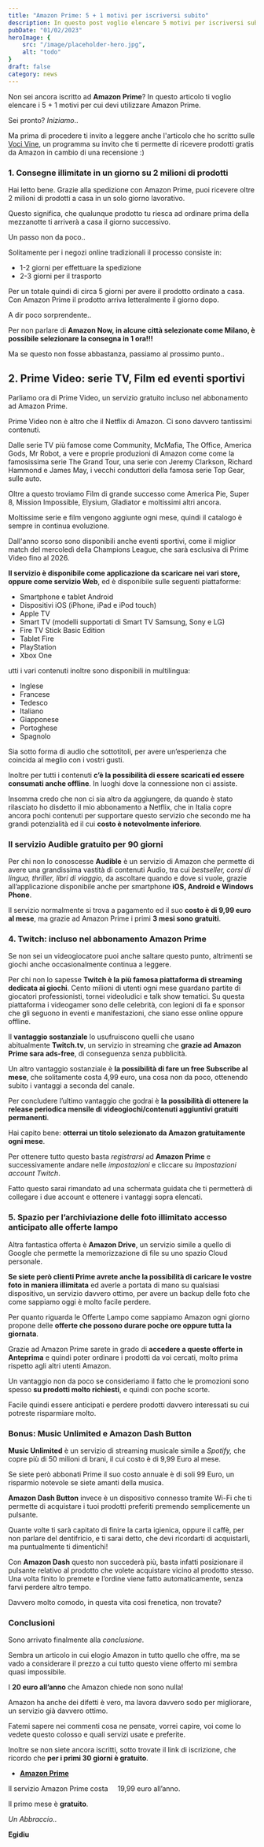 ```yaml
---
title: "Amazon Prime: 5 + 1 motivi per iscriversi subito"
description: In questo post voglio elencare 5 motivi per iscriversi subito ad Amazon Prime
pubDate: "01/02/2023"
heroImage: {
    src: "/image/placeholder-hero.jpg",
    alt: "todo"
}
draft: false
category: news 
---
```

Non sei ancora iscritto ad **Amazon Prime**? In questo articolo ti voglio elencare i 5 + 1 motivi per cui devi utilizzare Amazon Prime. 

Sei pronto? _Iniziamo_..

Ma prima di procedere ti invito a leggere anche l'articolo che ho scritto sulle [Voci Vine](http://localhost:3000/blog/vine-il-programma-per-recensori-top-di-amazon/), un programma su invito che ti permette di ricevere prodotti gratis da Amazon in cambio di una recensione :)

### 1. Consegne illimitate in un giorno su 2 milioni di prodotti

Hai letto bene. Grazie alla spedizione con Amazon Prime, puoi ricevere oltre 2 milioni di prodotti a casa in un solo giorno lavorativo.

Questo significa, che qualunque prodotto tu riesca ad ordinare prima della mezzanotte ti arriverà a casa il giorno successivo.

Un passo non da poco..

Solitamente per i negozi online tradizionali il processo consiste in:
- 1-2 giorni per effettuare la spedizione
- 2-3 giorni per il trasporto

Per un totale quindi di circa 5 giorni per avere il prodotto ordinato a casa. Con Amazon Prime il prodotto arriva letteralmente il giorno dopo.

A dir poco sorprendente..

Per non parlare di **Amazon Now, in alcune città selezionate come Milano, è possibile selezionare la consegna in 1 ora!!!**

Ma se questo non fosse abbastanza, passiamo al prossimo punto..

## 2. Prime Video: serie TV, Film ed eventi sportivi

Parliamo ora di Prime Video, un servizio gratuito incluso nel abbonamento ad Amazon Prime.

Prime Video non è altro che il Netflix di Amazon. Ci sono davvero tantissimi contenuti.

Dalle serie TV più famose come Community, McMafia, The Office, America Gods, Mr Robot, a vere e proprie produzioni di Amazon come come la famosissima serie The Grand Tour, una serie con Jeremy Clarkson, Richard Hammond e James May, i vecchi conduttori della famosa serie Top Gear, sulle auto.

Oltre a questo troviamo Film di grande successo come America Pie, Super 8, Mission Impossible, Elysium, Gladiator e moltissimi altri ancora.

Moltissime serie e film vengono aggiunte ogni mese, quindi il catalogo è sempre in continua evoluzione.

Dall'anno scorso sono disponibili anche eventi sportivi, come il miglior match del mercoledì della Champions League, che sarà esclusiva di Prime Video fino al 2026.

**Il servizio è disponibile come applicazione da scaricare nei vari store, oppure come servizio Web**, ed è disponibile sulle seguenti piattaforme:

- Smartphone e tablet Android
- Dispositivi iOS (iPhone, iPad e iPod touch)
- Apple TV
- Smart TV (modelli supportati di Smart TV Samsung, Sony e LG)
- Fire TV Stick Basic Edition
- Tablet Fire
- PlayStation
- Xbox One

utti i vari contenuti inoltre sono disponibili in multilingua:

- Inglese
- Francese
- Tedesco
- Italiano
- Giapponese
- Portoghese
- Spagnolo

Sia sotto forma di audio che sottotitoli, per avere un’esperienza che coincida al meglio con i vostri gusti.

Inoltre per tutti i contenuti **c’è la possibilità di essere scaricati ed essere consumati anche offline**. In luoghi dove la connessione non ci assiste.

Insomma credo che non ci sia altro da aggiungere, da quando è stato rilasciato ho disdetto il mio abbonamento a Netflix, che in Italia copre ancora pochi contenuti per supportare questo servizio che secondo me ha grandi potenzialità ed il cui **costo è notevolmente inferiore**.

### Il servizio Audible gratuito per 90 giorni

Per chi non lo conoscesse **Audible** è un servizio di Amazon che permette di avere una grandissima vastità di contenuti Audio, tra cui *bestseller, corsi di lingua, thriller, libri di viaggio,* da ascoltare quando e dove si vuole, grazie all’applicazione disponibile anche per smartphone **iOS, Android e Windows Phone**.

Il servizio normalmente si trova a pagamento ed il suo **costo è di 9,99 euro al mese**, ma grazie ad Amazon Prime i primi **3 mesi sono gratuiti**.

### 4. Twitch: incluso nel abbonamento Amazon Prime

Se non sei un videogiocatore puoi anche saltare questo punto, altrimenti se giochi anche occasionalmente continua a leggere.

Per chi non lo sapesse **Twitch è la più famosa piattaforma di streaming dedicata ai giochi**. Cento milioni di utenti ogni mese guardano partite di giocatori professionisti, tornei videoludici e talk show tematici. Su questa piattaforma i videogamer sono delle celebrità, con legioni di fa e sponsor che gli seguono in eventi e manifestazioni, che siano esse online oppure offline.

Il **vantaggio sostanziale** lo usufruiscono quelli che usano abitualmente **Twitch.tv**, un servizio in streaming che **grazie ad Amazon Prime sara ads-free**, di conseguenza senza pubblicità.

Un altro vantaggio sostanziale è **la possibilità di fare un free Subscribe al mese**, che solitamente costa 4,99 euro, una cosa non da poco, ottenendo subito i vantaggi a seconda del canale.

Per concludere l’ultimo vantaggio che godrai è **la possibilità di ottenere la release periodica mensile di videogiochi/contenuti aggiuntivi gratuiti permanenti**.

Hai capito bene: **otterrai un titolo selezionato da Amazon gratuitamente ogni mese**.

Per ottenere tutto questo basta *registrarsi* ad **Amazon Prime** e successivamente andare nelle *impostazioni* e cliccare su *Impostazioni account Twitch*.

Fatto questo sarai rimandato ad una schermata guidata che ti permetterà di collegare i due account e ottenere i vantaggi sopra elencati.

### 5. Spazio per l’archiviazione delle foto illimitato accesso anticipato alle offerte lampo

Altra fantastica offerta è **Amazon Drive**, un servizio simile a quello di Google che permette la memorizzazione di file su uno spazio Cloud personale.

**Se siete però clienti Prime avrete anche la possibilità di caricare le vostre foto in maniera illimitata** ed averle a portata di mano su qualsiasi dispositivo, un servizio davvero ottimo, per avere un backup delle foto che come sappiamo oggi è molto facile perdere.

Per quanto riguarda le Offerte Lampo come sappiamo Amazon ogni giorno propone delle **offerte che possono durare poche ore oppure tutta la giornata**.

Grazie ad Amazon Prime sarete in grado di **accedere a queste offerte in Anteprima** e quindi poter ordinare i prodotti da voi cercati, molto prima rispetto agli altri utenti Amazon.

Un vantaggio non da poco se consideriamo il fatto che le promozioni sono spesso **su prodotti molto richiesti**, e quindi con poche scorte.

Facile quindi essere anticipati e perdere prodotti davvero interessati su cui potreste risparmiare molto.

### Bonus: Music Unlimited e Amazon Dash Button

**Music Unlimited** è un servizio di streaming musicale simile a *Spotify,* che copre più di 50 milioni di brani, il cui costo è di 9,99 Euro al mese.

Se siete però abbonati Prime il suo costo annuale è di soli 99 Euro, un risparmio notevole se siete amanti della musica.

**Amazon Dash Button** invece è un dispositivo connesso tramite Wi-Fi che ti permette di acquistare i tuoi prodotti preferiti premendo semplicemente un pulsante.

Quante volte ti sarà capitato di finire la carta igienica, oppure il caffè, per non parlare del dentifricio, e ti sarai detto, che devi ricordarti di acquistarli, ma puntualmente ti dimentichi!

Con **Amazon Dash** questo non succederà più, basta infatti posizionare il pulsante relativo al prodotto che volete acquistare vicino al prodotto stesso. Una volta finito lo premete e l’ordine viene fatto automaticamente, senza farvi perdere altro tempo.

Davvero molto comodo, in questa vita così frenetica, non trovate?

### Conclusioni

Sono arrivato finalmente alla *conclusione*.

Sembra un articolo in cui elogio Amazon in tutto quello che offre, ma se vado a considerare il prezzo a cui tutto questo viene offerto mi sembra quasi impossibile.

I **20 euro all’anno** che Amazon chiede non sono nulla!

Amazon ha anche dei difetti è vero, ma lavora davvero sodo per migliorare,  un servizio già davvero ottimo.

Fatemi sapere nei commenti cosa ne pensate, vorrei capire, voi come lo vedete questo colosso e quali servizi usate e preferite.

Inoltre se non siete ancora iscritti, sotto trovate il link di iscrizione, che ricordo che **per i primi 30 giorni è gratuito**.

- **[Amazon Prime](http://www.amazon.it/provaprime?tag=f0be0-21)**

Il servizio Amazon Prime costa     19,99 euro all’anno.

Il primo mese è **gratuito**.

*Un Abbraccio..*

**Egidiu**